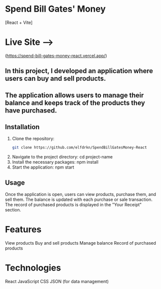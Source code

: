 # Spend Bill Gates' Money
[React + Vite]

# Live Site -->
(https://spend-bill-gates-money-react.vercel.app/)

## In this project, I developed an application where users can buy and sell products. 
## The application allows users to manage their balance and keeps track of the products they have purchased.

## Installation

1. Clone the repository:
   ```bash
   git clone https://github.com/elfdrkn/SpendBillGatesMoney-React
2. Navigate to the project directory: cd project-name
3. Install the necessary packages: npm install
4. Start the application: npm start

## Usage
Once the application is open, users can view products, purchase them, and sell them. The balance is updated with each purchase or sale transaction.
The record of purchased products is displayed in the "Your Receipt" section.

  # Features
View products
Buy and sell products
Manage balance
Record of purchased products

 # Technologies
React
JavaScript
CSS
JSON (for data management)
